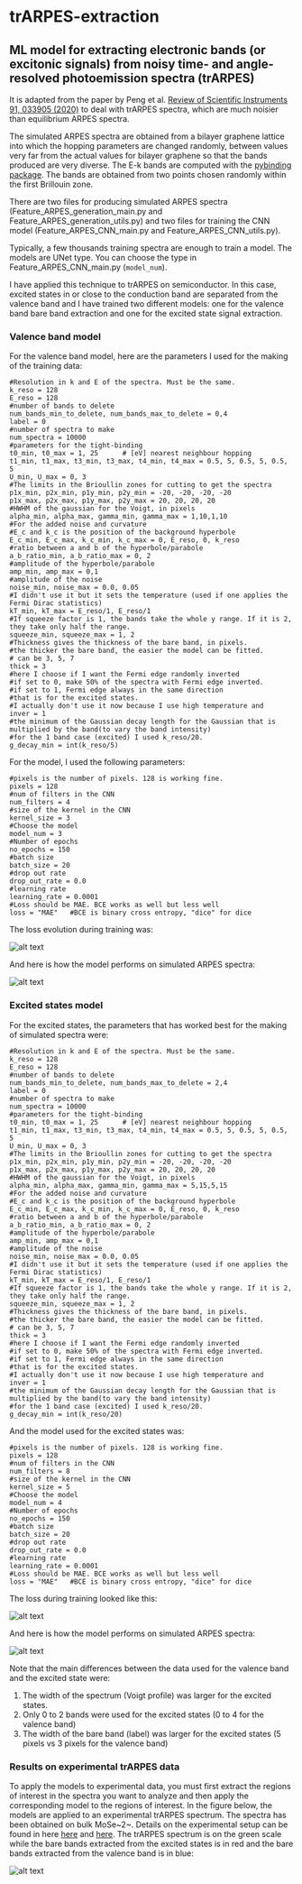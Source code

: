 # trARPES-extraction
## ML model for extracting electronic bands (or excitonic signals) from noisy time- and angle-resolved photoemission spectra (trARPES)

It is adapted from the paper by Peng et al. [Review of Scientific Instruments 91, 033905 (2020)](https://aip.scitation.org/doi/full/10.1063/1.5132586) to deal with trARPES spectra, which are much noisier than equilibrium ARPES spectra.

The simulated ARPES spectra are obtained from a bilayer graphene lattice into which the hopping parameters are changed randomly, between values very far from the actual values for bilayer graphene so that the bands produced are very diverse. The E-k bands are computed with the [pybinding package](https://docs.pybinding.site/en/stable/). The bands are obtained from two points chosen randomly within the first Brillouin zone.

There are two files for producing simulated ARPES spectra (Feature_ARPES_generation_main.py and Feature_ARPES_generation_utils.py) and two files for training the CNN  model (Feature_ARPES_CNN_main.py and Feature_ARPES_CNN_utils.py).

Typically, a few thousands training spectra are enough to train a model. The models are UNet type. You can choose the type in Feature_ARPES_CNN_main.py (`model_num`).

I have applied this technique to trARPES on semiconductor. In this case, excited states in or close to the conduction band are separated from the valence band and I have trained two different models: one for the valence band bare band extraction and one for the excited state signal extraction.

### Valence band model

For the valence band model, here are the parameters I used for the making of the training data:

```
#Resolution in k and E of the spectra. Must be the same.
k_reso = 128
E_reso = 128
#number of bands to delete
num_bands_min_to_delete, num_bands_max_to_delete = 0,4
label = 0
#number of spectra to make
num_spectra = 10000
#parameters for the tight-binding
t0_min, t0_max = 1, 25      # [eV] nearest neighbour hopping
t1_min, t1_max, t3_min, t3_max, t4_min, t4_max = 0.5, 5, 0.5, 5, 0.5, 5
U_min, U_max = 0, 3
#The limits in the Brioullin zones for cutting to get the spectra
p1x_min, p2x_min, p1y_min, p2y_min = -20, -20, -20, -20
p1x_max, p2x_max, p1y_max, p2y_max = 20, 20, 20, 20
#HWHM of the gaussian for the Voigt, in pixels
alpha_min, alpha_max, gamma_min, gamma_max = 1,10,1,10
#For the added noise and curvature
#E_c and k_c is the position of the background hyperbole
E_c_min, E_c_max, k_c_min, k_c_max = 0, E_reso, 0, k_reso
#ratio between a and b of the hyperbole/parabole
a_b_ratio_min, a_b_ratio_max = 0, 2
#amplitude of the hyperbole/parabole
amp_min, amp_max = 0,1
#amplitude of the noise
noise_min, noise_max = 0.0, 0.05
#I didn't use it but it sets the temperature (used if one applies the Fermi Dirac statistics)
kT_min, kT_max = E_reso/1, E_reso/1
#If squeeze factor is 1, the bands take the whole y range. If it is 2, they take only half the range.
squeeze_min, squeeze_max = 1, 2
#Thickness gives the thickness of the bare band, in pixels.
#the thicker the bare band, the easier the model can be fitted.
# can be 3, 5, 7
thick = 3
#here I choose if I want the Fermi edge randomly inverted
#if set to 0, make 50% of the spectra with Fermi edge inverted.
#if set to 1, Fermi edge always in the same direction
#that is for the excited states.
#I actually don't use it now because I use high temperature and 
inver = 1
#the minimum of the Gaussian decay length for the Gaussian that is multiplied by the band(to vary the band intensity)
#for the 1 band case (excited) I used k_reso/20.
g_decay_min = int(k_reso/5)
```

For the model, I used the following parameters:

```
#pixels is the number of pixels. 128 is working fine.
pixels = 128
#num of filters in the CNN
num_filters = 4
#size of the kernel in the CNN
kernel_size = 3
#Choose the model
model_num = 3
#Number of epochs
no_epochs = 150
#batch size
batch_size = 20
#drop out rate
drop_out_rate = 0.0
#learning rate
learning_rate = 0.0001
#Loss should be MAE. BCE works as well but less well
loss = "MAE"   #BCE is binary cross entropy, "dice" for dice
```
The loss evolution during training was: 

![alt text](loss_vs_epoch_VB.jpg)

And here is how the model performs on simulated ARPES spectra: 

![alt text](Results_on_simu_VB.jpg)

### Excited states model

For the excited states, the parameters that has worked best for the making of simulated spectra were:
```
#Resolution in k and E of the spectra. Must be the same.
k_reso = 128
E_reso = 128
#number of bands to delete
num_bands_min_to_delete, num_bands_max_to_delete = 2,4
label = 0
#number of spectra to make
num_spectra = 10000
#parameters for the tight-binding
t0_min, t0_max = 1, 25      # [eV] nearest neighbour hopping
t1_min, t1_max, t3_min, t3_max, t4_min, t4_max = 0.5, 5, 0.5, 5, 0.5, 5
U_min, U_max = 0, 3
#The limits in the Brioullin zones for cutting to get the spectra
p1x_min, p2x_min, p1y_min, p2y_min = -20, -20, -20, -20
p1x_max, p2x_max, p1y_max, p2y_max = 20, 20, 20, 20
#HWHM of the gaussian for the Voigt, in pixels
alpha_min, alpha_max, gamma_min, gamma_max = 5,15,5,15
#For the added noise and curvature
#E_c and k_c is the position of the background hyperbole
E_c_min, E_c_max, k_c_min, k_c_max = 0, E_reso, 0, k_reso
#ratio between a and b of the hyperbole/parabole
a_b_ratio_min, a_b_ratio_max = 0, 2
#amplitude of the hyperbole/parabole
amp_min, amp_max = 0,1
#amplitude of the noise
noise_min, noise_max = 0.0, 0.05
#I didn't use it but it sets the temperature (used if one applies the Fermi Dirac statistics)
kT_min, kT_max = E_reso/1, E_reso/1
#If squeeze factor is 1, the bands take the whole y range. If it is 2, they take only half the range.
squeeze_min, squeeze_max = 1, 2
#Thickness gives the thickness of the bare band, in pixels.
#the thicker the bare band, the easier the model can be fitted.
# can be 3, 5, 7
thick = 3
#here I choose if I want the Fermi edge randomly inverted
#if set to 0, make 50% of the spectra with Fermi edge inverted.
#if set to 1, Fermi edge always in the same direction
#that is for the excited states.
#I actually don't use it now because I use high temperature and 
inver = 1
#the minimum of the Gaussian decay length for the Gaussian that is multiplied by the band(to vary the band intensity)
#for the 1 band case (excited) I used k_reso/20.
g_decay_min = int(k_reso/20)
```

And the model used for the excited states was:
```
#pixels is the number of pixels. 128 is working fine.
pixels = 128
#num of filters in the CNN
num_filters = 8
#size of the kernel in the CNN
kernel_size = 5
#Choose the model
model_num = 4
#Number of epochs
no_epochs = 150
#batch size
batch_size = 20
#drop out rate
drop_out_rate = 0.0
#learning rate
learning_rate = 0.0001
#Loss should be MAE. BCE works as well but less well
loss = "MAE"   #BCE is binary cross entropy, "dice" for dice
```

The loss during training looked like this:

![alt text](loss_vs_epoch_excited.jpg)

And here is how the model performs on simulated ARPES spectra: 

![alt text](Results_on_simu_excited.jpg)

Note that the main differences between the data used for the valence band and the excited state were:
1. The width of the spectrum (Voigt profile) was larger for the excited states.
2. Only 0 to 2 bands were used for the excited states (0 to 4 for the valence band)
3. The width of the bare band (label) was larger for the excited states (5 pixels vs 3 pixels for the valence band)

### Results on experimental trARPES data

To apply the models to experimental data, you must first extract the regions of interest in the spectra you want to analyze and then apply the corresponding model to the regions of interest. 
In the figure below, the models are applied to an experimental trARPES spectrum. The spectra has been obtained on bulk MoSe~2~. Details on the experimental setup can be found in here [here](https://www.spiedigitallibrary.org/conference-proceedings-of-spie/10102/101020I/Ultrafast-extreme-ultraviolet-ARPES-studies-of-electronic-dynamics-in-two/10.1117/12.2251249.full?SSO=1) and [here](https://aip.scitation.org/doi/full/10.1063/1.5079677). The trARPES spectrum is on the green scale while the bare bands extracted from the excited states is in red and the bare bands extracted from the valence band is in blue:

![alt text](Fit_exp_data.jpg)


